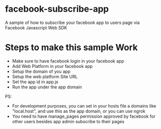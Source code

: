 # facebook-subscribe-app
A sample of how to subscribe your facebook app to users page via Facebook Javascript Web SDK

# Steps to make this sample Work
- Make sure to have facebook login in your facebook app
- Add Web Platform in your facebook app
- Setup the domain of you app
- Setup the web platform Site URL
- Set the app id in app.js
- Run the app under the app domain


PS:


- For development purposes, you can set in your hosts file a domains like "local.host", and use this as the app domain, or you can use ngrok
- You need to have manage_pages permission approved by facebook for other users besides app admin subscribe to their pages